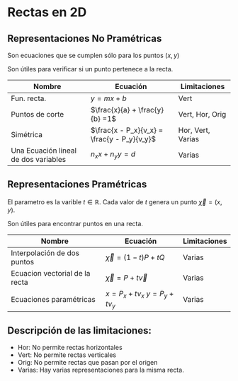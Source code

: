 # Rectas en 2D

## Representaciones No Pramétricas

Son ecuaciones que se cumplen sólo para los puntos $(x,y)$

Son útiles para verificar si un punto pertenece a la recta.



| Nombre | Ecuación | Limitaciones |
|---------|----------|-------|
| Fun. recta.| $y=mx+b$ | Vert |
| Puntos de corte | $\frac{x}{a} + \frac{y}{b} =1$ | Vert, Hor, Orig|
|Simétrica | $\frac{x - P_x}{v_x} = \frac{y - P_y}{v_y}$| Hor, Vert, Varias|
| Una Ecuación lineal de dos variables | $n_x x + n_y y  = d$ | Varias |



## Representaciones Pramétricas

El parametro es la varible $t \in \mathbb{R}$. Cada valor de $t$ genera un punto $\vec{\chi}=(x,y)$.

Son útiles para encontrar puntos en una recta.

| Nombre | Ecuación | Limitaciones |
|---------|----------|-------|
| Interpolación de dos puntos|$\vec{\chi}=(1-t)P + tQ$ | Varias|
|Ecuacion vectorial de la recta| $\vec{\chi}=P + t\vec{v}$| Varias|
| Ecuaciones paramétricas | $x=P_x + t v_x$ $y=P_y + t v_y$ | Varias |


## Descripción de las limitaciones:
* Hor: No permite rectas horizontales
* Vert: No permite rectas verticales
* Orig: No permite rectas que pasan por el origen
* Varias: Hay varias representaciones para la misma recta.









